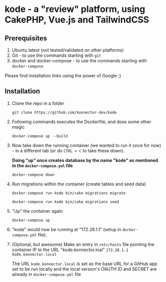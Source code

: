 # kode - a "review" platform, using CakePHP, Vue.js and TailwindCSS

## Prerequisites
1. Ubuntu latest (not tested/validated on other platforms)
1. Git - to use the commands starting with ```git```
1. docker and docker-compose - to use the commands starting with ```docker-compose```

Please find installation links using the power of Google ;)

## Installation

1. Clone the repo in a folder
    ```
    git clone https://github.com/konnector-dev/kode
    ```
1. Following commands executes the Dockerfile, and does some other magic
    ```
    docker-compose up --build
    ```
1. Now take down the running container (we wanted to run it once for now) - in a different tab (or do ```CTRL + C``` to take these down).

    __Doing "up" once creates database by the name "kode" as mentioned in the ```docker-compose.yml``` file__
    ```
    docker-compose down
    ```
1. Run migrations within the container (create tables and seed data)
    ```
    docker-compose run kode bin/cake migrations migrate
    ```
    ```
    docker-compose run kode bin/cake migrations seed
    ```
1. "Up" the container again
    ```
   docker-compose up
    ```
1. "kode" would now be running at "172.28.1.1" (setup in ```docker-compose.yml``` file).

1. (Optional, but awesome) Make an entry in ```/etc/hosts``` file pointing the container IP to the URL "kode.konnector.loal"
    ```172.28.1.1    kode.konnector.local```

    The URL ```kode.konnector.local``` is set as the base URL for a GitHub app set to be run locally and the local version's OAUTH ID and SECRET are already in ```docker-compose.yml``` file



